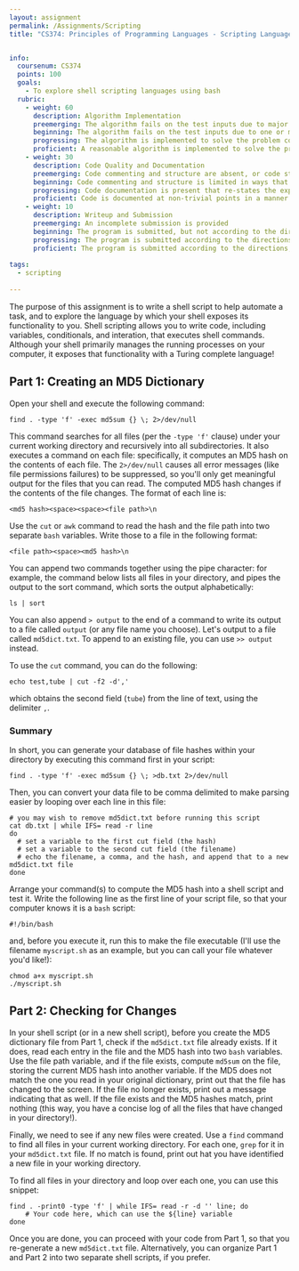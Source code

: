 ```yaml
---
layout: assignment
permalink: /Assignments/Scripting
title: "CS374: Principles of Programming Languages - Scripting Languages"


info:
  coursenum: CS374
  points: 100
  goals:
    - To explore shell scripting languages using bash
  rubric:
    - weight: 60
      description: Algorithm Implementation
      preemerging: The algorithm fails on the test inputs due to major issues, or the program fails to compile and/or run
      beginning: The algorithm fails on the test inputs due to one or more minor issues
      progressing: The algorithm is implemented to solve the problem correctly according to given test inputs, but would fail if executed in a general case due to a minor issue or omission in the algorithm design or implementation
      proficient: A reasonable algorithm is implemented to solve the problem which correctly solves the problem according to the given test inputs, and would be reasonably expected to solve the problem in the general case
    - weight: 30
      description: Code Quality and Documentation
      preemerging: Code commenting and structure are absent, or code structure departs significantly from best practice, and/or the code departs significantly from the style guide
      beginning: Code commenting and structure is limited in ways that reduce the readability of the program, and/or there are minor departures from the style guide
      progressing: Code documentation is present that re-states the explicit code definitions, and/or code is written that mostly adheres to the style guide
      proficient: Code is documented at non-trivial points in a manner that enhances the readability of the program, and code is written according to the style guide
    - weight: 10
      description: Writeup and Submission
      preemerging: An incomplete submission is provided
      beginning: The program is submitted, but not according to the directions in one or more ways (for example, because it is lacking a readme writeup)
      progressing: The program is submitted according to the directions with a minor omission or correction needed, and with at least superficial responses to the bolded questions throughout
      proficient: The program is submitted according to the directions, including a readme writeup describing the solution, and thoughtful answers to the bolded questions throughout    
  
tags:
  - scripting
  
---
```


The purpose of this assignment is to write a shell script to help automate a task, and to explore the language by which your shell exposes its functionality to you.  Shell scripting allows you to write code, including variables, conditionals, and interation, that executes shell commands.  Although your shell primarily manages the running processes on your computer, it exposes that functionality with a Turing complete language!

## Part 1: Creating an MD5 Dictionary
Open your shell and execute the following command:

`find . -type 'f' -exec md5sum {} \; 2>/dev/null`

This command searches for all files (per the `-type 'f'` clause) under your current working directory and recursively into all subdirectories.  It also executes a command on each file: specifically, it computes an MD5 hash on the contents of each file.  The `2>/dev/null` causes all error messages (like file permissions failures) to be suppressed, so you'll only get meaningful output for the files that you can read.  The computed MD5 hash changes if the contents of the file changes.  The format of each line is:

```
<md5 hash><space><space><file path>\n
```

Use the `cut` or `awk` command to read the hash and the file path into two separate `bash` variables.  Write those to a file in the following format:

```
<file path><space><md5 hash>\n
```

You can append two commands together using the pipe character: for example, the command below lists all files in your directory, and pipes the output to the sort command, which sorts the output alphabetically:

```
ls | sort
```

You can also append `> output` to the end of a command to write its output to a file called `output` (or any file name you choose).  Let's output to a file called `md5dict.txt`.  To append to an existing file, you can use `>> output` instead.

To use the `cut` command, you can do the following:

`echo test,tube | cut -f2 -d','`

which obtains the second field (`tube`) from the line of text, using the delimiter `,`.  

### Summary

In short, you can generate your database of file hashes within your directory by executing this command first in your script:

```
find . -type 'f' -exec md5sum {} \; >db.txt 2>/dev/null
```

Then, you can convert your data file to be comma delimited to make parsing easier by looping over each line in this file:

```
# you may wish to remove md5dict.txt before running this script
cat db.txt | while IFS= read -r line
do
  # set a variable to the first cut field (the hash)
  # set a variable to the second cut field (the filename)
  # echo the filename, a comma, and the hash, and append that to a new md5dict.txt file
done
```

Arrange your command(s) to compute the MD5 hash into a shell script and test it.  Write the following line as the first line of your script file, so that your computer knows it is a `bash` script:

```
#!/bin/bash
```

and, before you execute it, run this to make the file executable (I'll use the filename `myscript.sh` as an example, but you can call your file whatever you'd like!):

```
chmod a+x myscript.sh
./myscript.sh
```

## Part 2: Checking for Changes

In your shell script (or in a new shell script), before you create the MD5 dictionary file from Part 1, check if the `md5dict.txt` file already exists.  If it does, read each entry in the file and the MD5 hash into two `bash` variables.  Use the file path variable, and if the file exists, compute `md5sum` on the file, storing the current MD5 hash into another variable.  If the MD5 does not match the one you read in your original dictionary, print out that the file has changed to the screen.  If the file no longer exists, print out a message indicating that as well.  If the file exists and the MD5 hashes match, print nothing (this way, you have a concise log of all the files that have changed in your directory!).  

Finally, we need to see if any new files were created.  Use a `find` command to find all files in your current working directory.  For each one, `grep` for it in your `md5dict.txt` file.  If no match is found, print out hat you have identified a new file in your working directory.

To find all files in your directory and loop over each one, you can use this snippet:

```
find . -print0 -type 'f' | while IFS= read -r -d '' line; do 
    # Your code here, which can use the ${line} variable
done
```

Once you are done, you can proceed with your code from Part 1, so that you re-generate a new `md5dict.txt` file.  Alternatively, you can organize Part 1 and Part 2 into two separate shell scripts, if you prefer.
